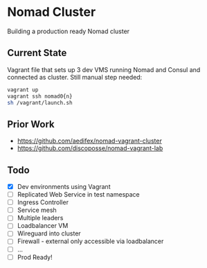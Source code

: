 # Nomad Cluster

Building a production ready Nomad cluster

## Current State

Vagrant file that sets up 3 dev VMS running Nomad and Consul and connected as cluster. Still manual step needed:

```sh
vagrant up
vagrant ssh nomad0{n}
sh /vagrant/launch.sh
```

## Prior Work

- <https://github.com/aedifex/nomad-vagrant-cluster>
- <https://github.com/discoposse/nomad-vagrant-lab>

## Todo

- [x] Dev environments using Vagrant
- [ ] Replicated Web Service in test namespace
- [ ] Ingress Controller
- [ ] Service mesh
- [ ] Multiple leaders
- [ ] Loadbalancer VM
- [ ] Wireguard into cluster
- [ ] Firewall - external only accessible via loadbalancer
- [ ] ...
- [ ] Prod Ready!
